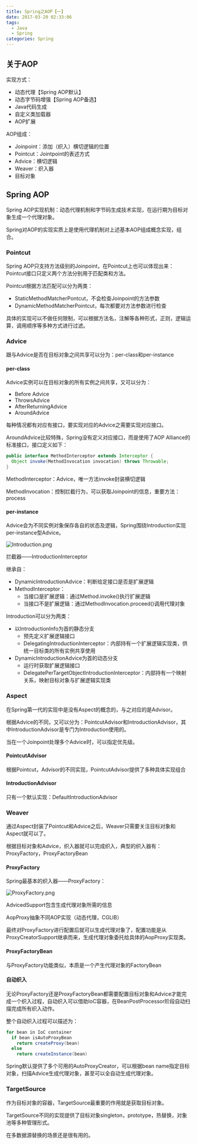```yaml
---
title: Spring之AOP【一】
date: 2017-03-20 02:33:06
tags:
  - Java
  - Spring
categories: Spring
---
```


## 关于AOP

实现方式：

- 动态代理【Spring AOP默认】
- 动态字节码增强【Spring AOP备选】
- Java代码生成
- 自定义类加载器
- AOP扩展

AOP组成：

- Joinpoint：添加（织入）横切逻辑的位置
- Pointcut：Jointpoint的表述方式
- Advice：横切逻辑
- Weaver：织入器
- 目标对象

## Spring AOP

Spring AOP实现机制：动态代理机制和字节码生成技术实现，在运行期为目标对象生成一个代理对象。

Spring对AOP的实现实质上是使用代理机制对上述基本AOP组成概念实现，组合。

### Pointcut

Spring AOP只支持方法级别的Joinpoint，在Pointcut上也可以体现出来：Pointcut接口只定义两个方法分别用于匹配类和方法。

Pointcut根据方法匹配可以分为两类：

- StaticMethodMatcherPontcut，不会检查Joinpoint的方法参数
- DynamicMethodMatcherPointcut，每次都要对方法参数进行检查

具体的实现可以不做任何限制，可以根据方法名，注解等各种形式，正则，逻辑运算，调用顺序等多种方式进行过滤。

### Advice

跟与Advice是否在目标对象之间共享可以分为：per-class和per-instance

#### per-class

Advice实例可以在目标对象的所有实例之间共享，又可以分为：

- Before Advice
- ThrowsAdvice
- AfterReturningAdvice
- AroundAdvice

每种情况都有对应有接口，要实现对应的Advice之需要实现对应接口。

AroundAdvice比较特殊，Spring没有定义对应接口，而是使用了AOP Alliance的标准接口，接口定义如下：

```java
public interface MethodInterceptor extends Interceptor {
  Object invoke(MethodInvocation invocation) throws Throwable;
}
```

MethodInterceptor：Advice，唯一方法invoke封装横切逻辑

MethodInvocation：控制拦截行为，可以获取Joinpoint的信息，重要方法：process

#### per-instance

Advice会为不同实例对象保存各自的状态及逻辑，Spring围绕Introduction实现per-instance型Advice。

![Introduction.png](https://ooo.0o0.ooo/2017/03/19/58ce9fe4f321a.png)

拦截器——IntroductionInterceptor

继承自：

- DynamicIntroductionAdvice：判断给定接口是否是扩展逻辑
- MethodInterceptor：
  - 当接口是扩展逻辑：通过Method.invoke()执行扩展逻辑
  - 当接口不是扩展逻辑：通过MethodInvocation.proceed()调用代理对象

Introduction可以分为两类：

- 以IntroductionInfo为首的静态分支
  - 预先定义扩展逻辑接口
  - DelegatingIntroductionInterceptor：内部持有一个扩展逻辑实现类，供统一目标类的所有实例共享使用
- DynamicIntroductionAdvice为首的动态分支
  - 运行时获取扩展逻辑接口
  - DelegatePerTargetObjectIntroductionInterceptor：内部持有一个映射关系，映射目标对象与扩展逻辑实现类

### Aspect

在Spring第一代的实现中是没有Aspect的概念的，与之对应的是Advisor。

根据Advice的不同，又可以分为：PointcutAdvisor和IntroductionAdvisor，其中IntroductionAdvisor是专门为Introduction使用的。

当在一个Joinpoint处理多个Advice时，可以指定优先级。

#### PointcutAdvisor

根据Pointcut，Advisor的不同实现，PointcutAdvisor提供了多种具体实现组合

####  IntroductionAdvisor

只有一个默认实现：DefaultIntroductionAdvisor

### Weaver

通过Aspect封装了Pointcut和Advice之后，Weaver只需要关注目标对象和Aspect就可以了。

根据目标对象和Advice，织入器就可以完成织入，典型的织入器有：ProxyFactory，ProxyFactoryBean

#### ProxyFactory

Spring最基本的织入器——ProxyFactory：

![ProxyFactory.png](https://ooo.0o0.ooo/2017/03/20/58cec4ff8c8fd.png)

AdvicedSupport包含生成代理对象所需的信息

AopProxy抽象不同AOP实现（动态代理，CGLIB）

最终对ProxyFactory进行配置后就可以生成代理对象了，配置功能是从ProxyCreatorSupport继承而来，生成代理对象委托给具体的AopProxy实现类。

#### ProxyFactoryBean

与ProxyFactory功能类似，本质是一个产生代理对象的FactoryBean

#### 自动织入

无论ProxyFactory还是ProxyFactoryBean都需要配置目标对象和Advice才能完成一个织入过程，自动织入可以借助IoC容器，在BeanPostProcessor阶段自动扫描完成所有织入动作。

整个自动织入过程可以描述为：

```java
for bean in IoC container
  if bean isAutoProxyBean
    return createProxy(bean)
  else
    return createInstance(bean)
```

Spring默认提供了多个可用的AutoProxyCreator，可以根据bean name指定目标对象，扫描Advice生成代理对象，甚至可以全自动生成代理对象。


### TargetSource

作为目标对象的容器，TargetSource最重要的作用就是获取目标对象。

TargetSource不同的实现提供了目标对象singleton，prototype，热替换，对象池等多种管理形式。

在多数据源替换的场景还是很有用的。
